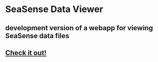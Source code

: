 # SeaSense Data Viewer
## development version of a webapp for viewing SeaSense data files
## [Check it out!](https://xzib1t.github.io/SeaSense/)
